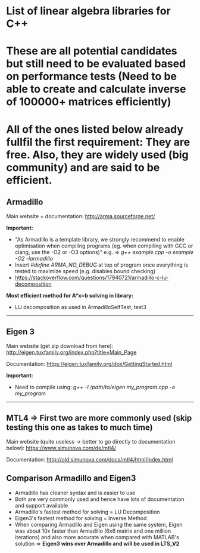 # List of linear algebra libraries for C++
# These are all potential candidates but still need to be evaluated based on performance tests (Need to be able to create and calculate inverse of 100000+ matrices efficiently)
# All of the ones listed below already fullfil the first requirement: They are free. Also, they are widely used (big community) and are said to be efficient.


## Armadillo
Main website + documentation:
<http://arma.sourceforge.net/>

**Important:**
- "As Armadillo is a template library, we strongly recommend to enable optimisation when compiling programs (eg. when compiling with GCC or clang, use the -O2 or -O3 options)"
e.g. => *g++ example.cpp -o example -O2 -larmadillo*
- Insert *#define ARMA_NO_DEBUG* at top of program once everything is tested to maximize speed (e.g. disables bound checking)
- https://stackoverflow.com/questions/17940721/armadillo-c-lu-decomposition

**Most efficient method for A*x=b solving in library:**
- LU decomposition as used in ArmadilloSelfTest, test3
---

## Eigen 3
Main website (get zip download from here):
<http://eigen.tuxfamily.org/index.php?title=Main_Page>

Documentation:
<https://eigen.tuxfamily.org/dox/GettingStarted.html>

**Important:**
- Need to compile using: *g++ -I /path/to/eigen my_program.cpp -o my_program*

---

## MTL4 => First two are more commonly used (skip testing this one as takes to much time)
Main website (quite useless -> better to go directly to documentation below):
<https://www.simunova.com/de/mtl4/>

Documentation:
<http://old.simunova.com/docs/mtl4/html/index.html>


## Comparison Armadillo and Eigen3
- Armadillo has cleaner syntax and is easier to use
- Both are very commonly used and hence have lots of documentation and support available
- Armadillo's fastest method for solving = LU Decomposition
- Eigen3's fastest method for solving = Inverse Method
- When comparing Armadillo and Eigen using the same system, Eigen was about 10x faster than Armadillo (6x6 matrix and one million iterations) and also more accurate when compared with MATLAB's solution
=> **Eigen3 wins over Armadillo and will be used in LTS_V2**